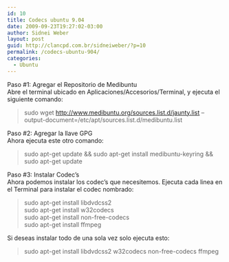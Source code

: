 ```yaml
---
id: 10
title: Codecs ubuntu 9.04
date: 2009-09-23T19:27:02-03:00
author: Sidnei Weber
layout: post
guid: http://clancpd.com.br/sidneiweber/?p=10
permalink: /codecs-ubuntu-904/
categories:
  - Ubuntu
---
```

Paso #1: Agregar el Repositorio de Medibuntu  
Abre el terminal ubicado en Aplicaciones/Accesorios/Terminal, y ejecuta el siguiente comando:

> sudo wget http://www.medibuntu.org/sources.list.d/jaunty.list –output-document=/etc/apt/sources.list.d/medibuntu.list

Paso #2: Agregar la llave GPG  
Ahora ejecuta este otro comando:

> sudo apt-get update && sudo apt-get install medibuntu-keyring && sudo apt-get update

Paso #3: Instalar Codec’s  
Ahora podemos instalar los codec’s que necesitemos. Ejecuta cada linea en el Terminal para instalar el codec nombrado:

> sudo apt-get install libdvdcss2  
> sudo apt-get install w32codecs  
> sudo apt-get install non-free-codecs  
> sudo apt-get install ffmpeg

Si deseas instalar todo de una sola vez solo ejecuta esto:

> sudo apt-get install libdvdcss2 w32codecs non-free-codecs ffmpeg